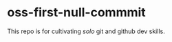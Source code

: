oss-first-null-commmit
======================

This repo is for cultivating *solo* git and github dev skills.
